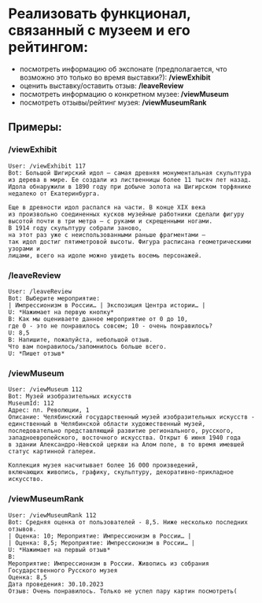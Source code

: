 # Реализовать функционал, связанный с музеем и его рейтингом: 

- посмотреть информацию об экспонате (предполагается, что возможно это только во время выставки?): <b>/viewExhibit <ExhibitName></b>
- оценить выставку/оставить отзыв: <b> /leaveReview </b>
- посмотреть информацию о конкретном музее:<b> /viewMuseum <MuseumId></b>
- посмотреть отзывы/рейтинг музея: <b>/viewMuseumRank <MuseumId></b>


## Примеры:
### /viewExhibit <ExhibitName>
    User: /viewExhibit 117
    Bot: Большой Шигирский идол — самая древняя монументальная скульптура
    из дерева в мире. Ее создали из лиственницы более 11 тысяч лет назад.
    Идола обнаружили в 1890 году при добыче золота на Шигирском торфянике 
    недалеко от Екатеринбурга.
        
    Еще в древности идол распался на части. В конце XIX века
    из произвольно соединенных кусков музейные работники сделали фигуру
    высотой почти в три метра — с руками и скрещенными ногами.
    В 1914 году скульптуру собрали заново,
    на этот раз уже с неиспользованными раньше фрагментами — 
    так идол достиг пятиметровой высоты. Фигура расписана геометрическими узорами и
    лицами, всего на идоле можно увидеть восемь персонажей.

### /leaveReview
    User: /leaveReview
    Bot: Выберите мероприятие:
    | Импрессионизм в России… | Экспозиция Центра истории… |
    U: *Нажимает на первую кнопку*
    B: Как мы оцениваете данное мероприятие от 0 до 10,
    где 0 - это не понравилось совсем; 10 - очень понравилось?
    U: 8,5
    B: Напишите, пожалуйста, небольшой отзыв.
    Что вам понравилось/запомнилось больше всего.
    U: *Пишет отзыв*

### /viewMuseum <MuseumId>
    User: /viewMuseum 112
    Bot: Музей изобразительных искусств
    MuseumId: 112
    Адрес: пл. Революции, 1
    Описание: Челябинский государственный музей изобразительных искусств - 
    единственный в Челябинской области художественный музей,
    последовательно представляющий развитие регионального, русского,
    западноевропейского, восточного искусства. Открыт 6 июня 1940 года 
    в здании Александро-Невской церкви на Алом поле, в то время имевшей 
    статус картинной галереи.
    
    Коллекция музея насчитывает более 16 000 произведений,
    включающих живопись, графику, скульптуру, декоративно-прикладное искусство.

### /viewMuseumRank <MuseumId>
    User: /viewMuseumRank 112
    Bot: Средняя оценка от пользователей - 8,5. Ниже несколько последних отзывов.
    | Оценка: 10; Мероприятие: Импрессионизм в России… |
    | Оценка: 8,5; Мероприятие: Импрессионизм в России… |
    U: *Нажимает на первый отзыв*
    B: 
    Мероприятие: Импрессионизм в России. Живопись из собрания
    Государственного Русского музея
    Оценка: 8,5
    Дата проведения: 30.10.2023
    Отзыв: Очень понравилось. Только не успел пару картин посмотреть(
